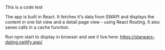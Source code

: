 This is a code test

The app is built in React. It fetches it's data from SWAPI and displays the content in one list view and a detail page view - using React Routing. It also saves calls in a cache function.

Run npm start to display in browser and see it live here: https://starwars-dating.netlify.app/
